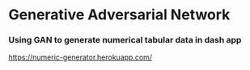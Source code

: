 # Generative Adversarial Network
### Using GAN to generate numerical tabular data in dash app
https://numeric-generator.herokuapp.com/
